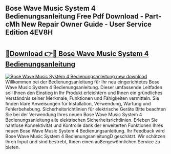 ## Bose Wave Music System 4 Bedienungsanleitung Free Pdf Download - Part-cMh New Repair Owner Guide - User Service Edition 4EV8H

# <h2><a href="http://df2k6j.blite.top/?on=Bose+Wave+Music+System+4+Bedienungsanleitung">🔗Download 👉🔴 Bose Wave Music System 4 Bedienungsanleitung</a></h2>

[![Bose Wave Music System 4 Bedienungsanleitung new download](https://i.imgur.com/lujVjoI.png)](http://df2k6j.blite.top/?on=Bose+Wave+Music+System+4+Bedienungsanleitung)
Willkommen bei der Bedienungsanleitung für Ihr neu eingerichtetes Bose Wave Music System 4 Bedienungsanleitung. Dieser umfassende Leitfaden soll Ihnen den Einstieg in Ihr Produkt erleichtern und Ihnen ein gründliches Verständnis seiner Merkmale, Funktionen und Fähigkeiten vermitteln. Sie finden klare Anweisungen für Installation, Verwendung, Wartung und Fehlerbehebung. Sicherheitsrichtlinien für elektrische Geräte Bitte beachten Sie bei der Verwendung Ihres neuen Bose Wave Music System 4 Bedienungsanleitung alle elektrischen Sicherheitsrichtlinien. Erleben Sie nahtlose Konnektivität und Kontrolle dank der erweiterten Funktionen Ihres neuen Bose Wave Music System 4 Bedienungsanleitung. Ihr Feedback wird Bose Wave Music System 4 BedienungsanleitungD geschätzt. Wir schätzen Ihren Input und sind bestrebt, Ihnen einen außergewöhnlichen Service zu bieten.
